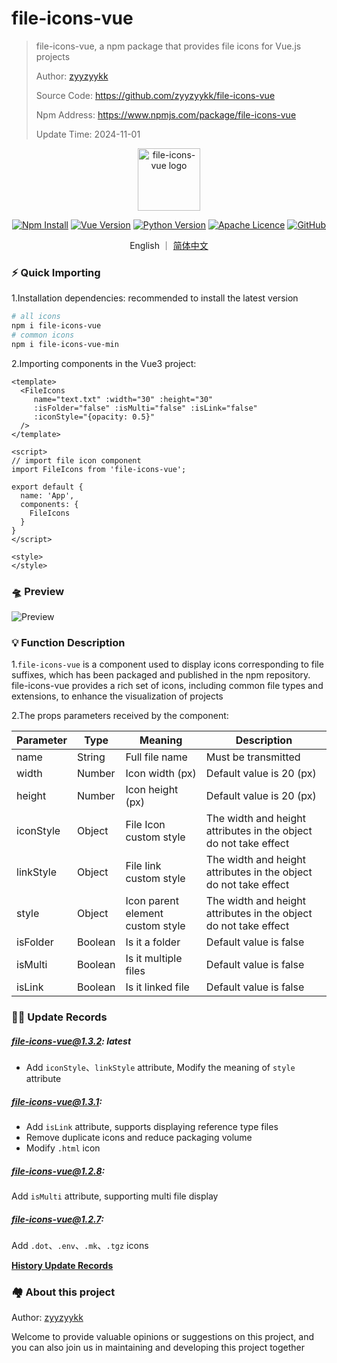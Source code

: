 # file-icons-vue

> file-icons-vue, a npm package that provides file icons for Vue.js projects
>
> Author: [zyyzyykk](https://github.com/zyyzyykk/)
>
> Source Code: https://github.com/zyyzyykk/file-icons-vue
>
> Npm Address: https://www.npmjs.com/package/file-icons-vue
>
> Update Time: 2024-11-01

<p align="center"><a href="https://www.npmjs.com/package/file-icons-vue" target="_blank" rel="noopener noreferrer"><img width="100" src="http://img.kkbapps.com/logo/file-icons-vue.png" alt="file-icons-vue logo"></a></p>

<p align="center">
  <a href="https://www.npmjs.com/package/file-icons-vue"><img src="https://img.shields.io/npm/d18m/file-icons-vue.svg" alt="Npm Install"></a>
  <a href="https://cn.vuejs.org/"><img src="https://img.shields.io/badge/vue-3.x-green?color=42b883" alt="Vue Version"></a>
  <a href="https://www.python.org/downloads/release/python-3111/"><img src="https://img.shields.io/badge/python-3.11-blue" alt="Python Version"></a>
  <a href="https://www.apache.org/licenses/"><img src="https://img.shields.io/badge/licence-Apache-orange" alt="Apache Licence"></a>
  <a href="https://github.com/zyyzyykk/file-icons-vue"><img src="https://img.shields.io/github/stars/zyyzyykk/file-icons-vue" alt="GitHub"></a>
</p>
<p align="center">English ｜ <a href="./doc/zh_CN/README.md" >简体中文</a></p>

### ⚡ Quick Importing

1.Installation dependencies: recommended to install the latest version

```sh
# all icons
npm i file-icons-vue
# common icons
npm i file-icons-vue-min
```

2.Importing components in the Vue3 project:

```vue
<template>
  <FileIcons 
     name="text.txt" :width="30" :height="30" 
     :isFolder="false" :isMulti="false" :isLink="false" 
     :iconStyle="{opacity: 0.5}" 
  />
</template>

<script>
// import file icon component
import FileIcons from 'file-icons-vue';

export default {
  name: 'App',
  components: {
    FileIcons
  }
}
</script>

<style>
</style>
```

### 🛸 Preview

![Preview](http://img.kkbapps.com/file-icons-vue/file-icons-vue-preview-1.3.2.png)

### 💡 Function Description

1.`file-icons-vue` is a component used to display icons corresponding to file suffixes, which has been packaged and published in the npm repository. file-icons-vue provides a rich set of icons, including common file types and extensions, to enhance the visualization of projects

2.The props parameters received by the component:

| Parameter | Type    | Meaning                          | Description                                                  |
| --------- | ------- | -------------------------------- | ------------------------------------------------------------ |
| name      | String  | Full file name                   | Must be transmitted                                          |
| width     | Number  | Icon width (px)                  | Default value is 20 (px)                                     |
| height    | Number  | Icon height (px)                 | Default value is 20 (px)                                     |
| iconStyle | Object  | File Icon custom style           | The width and height attributes in the object do not take effect |
| linkStyle | Object  | File Iink custom style           | The width and height attributes in the object do not take effect |
| style     | Object  | Icon parent element custom style | The width and height attributes in the object do not take effect |
| isFolder  | Boolean | Is it a folder                   | Default value is false                                       |
| isMulti   | Boolean | Is it multiple files             | Default value is false                                       |
| isLink    | Boolean | Is it linked file                | Default value is false                                       |

### 👨‍💻 Update Records

##### file-icons-vue@1.3.2: latest

- Add `iconStyle`、`linkStyle` attribute, Modify the meaning of `style` attribute

##### file-icons-vue@1.3.1: 

- Add `isLink` attribute, supports displaying reference type files
- Remove duplicate icons and reduce packaging volume
- Modify `.html` icon

##### file-icons-vue@1.2.8: 

Add `isMulti` attribute, supporting multi file display

##### file-icons-vue@1.2.7:

Add `.dot`、`.env`、`.mk`、`.tgz` icons

[**History Update Records**](./doc/en_US/UPDATE.md)

### 🏘️ About this project

Author: [zyyzyykk](https://github.com/zyyzyykk/)

Welcome to provide valuable opinions or suggestions on this project, and you can also join us in maintaining and developing this project together

